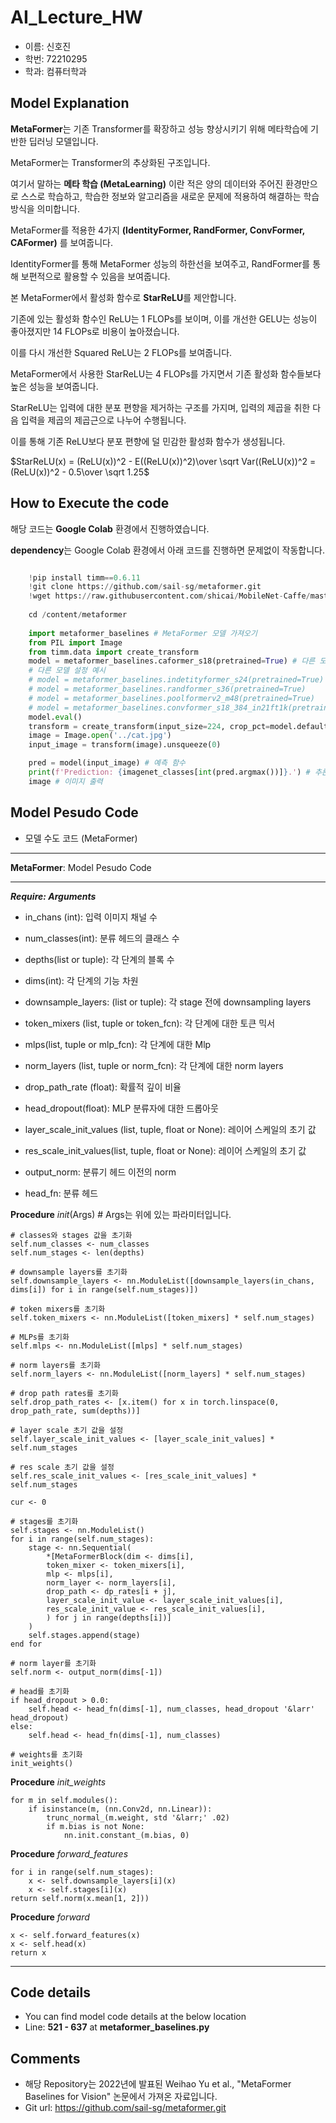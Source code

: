# AI_Lecture_HW

- 이름: 신호진
- 학번: 72210295
- 학과: 컴퓨터학과

## Model Explanation

 **MetaFormer**는 기존 Transformer를 확장하고 성능 향상시키기 위해 메타학습에 기반한 딥러닝 모델입니다.
 
 MetaFormer는 Transformer의 추상화된 구조입니다.
 
 여기서 말하는 **메타 학습 (MetaLearning)** 이란 적은 양의 데이터와 주어진 환경만으로 스스로 학습하고, 학습한 정보와 알고리즘을 새로운 문제에 적용하여 해결하는 학습 방식을 의미합니다.
 
 MetaFormer를 적용한 4가지 **(IdentityFormer, RandFormer, ConvFormer, CAFormer)** 를 보여줍니다.
 
 IdentityFormer를 통해 MetaFormer 성능의 하한선을 보여주고, RandFormer를 통해 보편적으로 활용할 수 있음을 보여줍니다.
 
 본 MetaFormer에서 활성화 함수로 **StarReLU**를 제안합니다.
 
 기존에 있는 활성화 함수인 ReLU는 1 FLOPs를 보이며, 이를 개선한 GELU는 성능이 좋아졌지만 14 FLOPs로 비용이 높아졌습니다.
 
 이를 다시 개선한 Squared ReLU는 2 FLOPs를 보여줍니다.
 
 MetaFormer에서 사용한 StarReLU는 4 FLOPs를 가지면서 기존 활성화 함수들보다 높은 성능을 보여줍니다.
 
 StarReLU는 입력에 대한 분포 편향을 제거하는 구조를 가지며, 입력의 제곱을 취한 다음 입력을 제곱의 제곱근으로 나누어 수행됩니다.
 
 이를 통해 기존 ReLU보다 분포 편향에 덜 민감한 활성화 함수가 생성됩니다.
 
 $StarReLU(x) = (ReLU(x))^2 - E((ReLU(x))^2)\over \sqrt Var((ReLU(x))^2 = (ReLU(x))^2 - 0.5\over \sqrt 1.25$

## How to Execute the code

해당 코드는 **Google Colab** 환경에서 진행하였습니다.

**dependency**는 Google Colab 환경에서 아래 코드를 진행하면 문제없이 작동합니다.

```python

    !pip install timm==0.6.11
    !git clone https://github.com/sail-sg/metaformer.git
    !wget https://raw.githubusercontent.com/shicai/MobileNet-Caffe/master/cat.jpg
    
    cd /content/metaformer
    
    import metaformer_baselines # MetaFormer 모델 가져오기
    from PIL import Image
    from timm.data import create_transform
    model = metaformer_baselines.caformer_s18(pretrained=True) # 다른 모델을 바꿔서 실험 가능
    # 다른 모델 설정 예시
    # model = metaformer_baselines.indetityformer_s24(pretrained=True)
    # model = metaformer_baselines.randformer_s36(pretrained=True)
    # model = metaformer_baselines.poolformerv2_m48(pretrained=True)
    # model = metaformer_baselines.convformer_s18_384_in21ft1k(pretrained=True)
    model.eval()
    transform = create_transform(input_size=224, crop_pct=model.default_cfg['crop_pct']) # transformer 생성
    image = Image.open('../cat.jpg')
    input_image = transform(image).unsqueeze(0)

    pred = model(input_image) # 예측 함수
    print(f'Prediction: {imagenet_classes[int(pred.argmax())]}.') # 추론 결과 출력
    image # 이미지 출력
```

## Model Pesudo Code

- 모델 수도 코드 (MetaFormer)

***
**MetaFormer**: Model Pesudo Code
***
___Require: Arguments___

* in_chans (int): 입력 이미지 채널 수

* num_classes(int): 분류 헤드의 클래스 수

* depths(list or tuple): 각 단계의 블록 수

* dims(int): 각 단계의 기능 차원

* downsample_layers: (list or tuple): 각 stage 전에 downsampling layers

* token_mixers (list, tuple or token_fcn): 각 단계에 대한 토큰 믹서

* mlps(list, tuple or mlp_fcn): 각 단계에 대한 Mlp

* norm_layers (list, tuple or norm_fcn): 각 단계에 대한 norm layers

* drop_path_rate (float): 확률적 깊이 비율

* head_dropout(float): MLP 분류자에 대한 드롭아웃

* layer_scale_init_values (list, tuple, float or None): 레이어 스케일의 초기 값

* res_scale_init_values(list, tuple, float or None): 레이어 스케일의 초기 값

* output_norm: 분류기 헤드 이전의 norm

* head_fn: 분류 헤드
  
**Procedure** _init_(Args) # Args는 위에 있는 파라미터입니다.
    
    # classes와 stages 값을 초기화
    self.num_classes <- num_classes
    self.num_stages <- len(depths)
    
    # downsample layers를 초기화
    self.downsample_layers <- nn.ModuleList([downsample_layers(in_chans, dims[i]) for i in range(self.num_stages)])
    
    # token mixers를 초기화
    self.token_mixers <- nn.ModuleList([token_mixers] * self.num_stages)
    
    # MLPs를 초기화
    self.mlps <- nn.ModuleList([mlps] * self.num_stages)
    
    # norm layers를 초기화
    self.norm_layers <- nn.ModuleList([norm_layers] * self.num_stages)
    
    # drop path rates를 초기화
    self.drop_path_rates <- [x.item() for x in torch.linspace(0, drop_path_rate, sum(depths))]
    
    # layer scale 초기 값을 설정
    self.layer_scale_init_values <- [layer_scale_init_values] * self.num_stages
    
    # res scale 초기 값을 설정
    self.res_scale_init_values <- [res_scale_init_values] * self.num_stages
    
    cur <- 0
    
    # stages를 초기화
    self.stages <- nn.ModuleList()
    for i in range(self.num_stages):
        stage <- nn.Sequential(
            *[MetaFormerBlock(dim <- dims[i],
            token_mixer <- token_mixers[i],
            mlp <- mlps[i],
            norm_layer <- norm_layers[i],
            drop_path <- dp_rates[i + j],
            layer_scale_init_value <- layer_scale_init_values[i],
            res_scale_init_value <- res_scale_init_values[i],
            ) for j in range(depths[i])]
        )
        self.stages.append(stage)
    end for
    
    # norm layer를 초기화
    self.norm <- output_norm(dims[-1])
    
    # head를 초기화
    if head_dropout > 0.0:
        self.head <- head_fn(dims[-1], num_classes, head_dropout '&larr' head_dropout)
    else:
        self.head <- head_fn(dims[-1], num_classes)
      
    # weights를 초기화
    init_weights()
    
  **Procedure** _init_weights_
  
    for m in self.modules():
        if isinstance(m, (nn.Conv2d, nn.Linear)):
            trunc_normal_(m.weight, std '&larr;' .02)
            if m.bias is not None:
                nn.init.constant_(m.bias, 0)
                
  **Procedure** _forward_features_
  
    for i in range(self.num_stages):
        x <- self.downsample_layers[i](x)
        x <- self.stages[i](x)
    return self.norm(x.mean[1, 2]))
    
  **Procedure** _forward_
  
    x <- self.forward_features(x)
    x <- self.head(x)
    return x
***

## Code details

- You can find model code details at the below location
- Line: **521 - 637** at **metaformer_baselines.py**

## Comments

- 해당 Repository는 2022년에 발표된 Weihao Yu et al., "MetaFormer Baselines for Vision" 논문에서 가져온 자료입니다.
- Git url: https://github.com/sail-sg/metaformer.git
